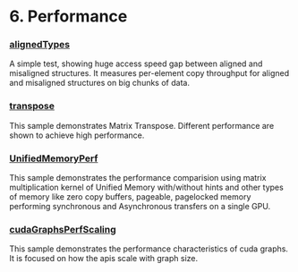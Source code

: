 # 6. Performance


### [alignedTypes](./alignedTypes)
A simple test, showing huge access speed gap between aligned and misaligned structures. It measures per-element copy throughput for aligned and misaligned structures on big chunks of data.

### [transpose](./transpose)
This sample demonstrates Matrix Transpose.  Different performance are shown to achieve high performance.

### [UnifiedMemoryPerf](./UnifiedMemoryPerf)
This sample demonstrates the performance comparision using matrix multiplication kernel of Unified Memory with/without hints and other types of memory like zero copy buffers, pageable, pagelocked memory performing synchronous and Asynchronous transfers on a single GPU.

### [cudaGraphsPerfScaling](./cudaGraphsPerfScaling)
This sample demonstrates the performance characteristics of cuda graphs. It is focused on how the apis scale with graph size.
